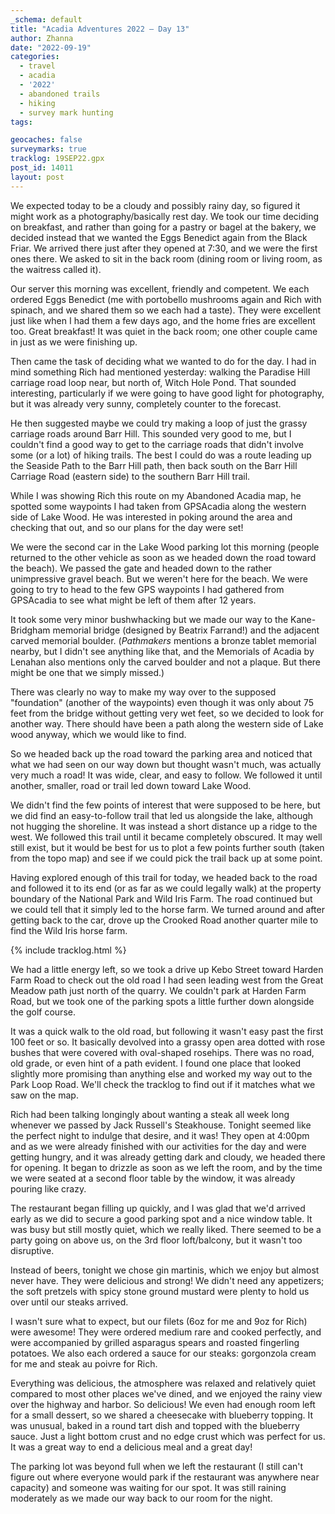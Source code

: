 ```yaml
---
_schema: default
title: "Acadia Adventures 2022 – Day 13"
author: Zhanna
date: "2022-09-19"
categories: 
  - travel
  - acadia
  - '2022'
  - abandoned trails
  - hiking
  - survey mark hunting
tags:

geocaches: false
surveymarks: true
tracklog: 19SEP22.gpx
post_id: 14011
layout: post  
---
```


We expected today to be a cloudy and possibly rainy day, so figured it might work as a photography/basically rest day. We took our time deciding on breakfast, and rather than going for a pastry or bagel at the bakery, we decided instead that we wanted the Eggs Benedict again from the Black Friar. We arrived there just after they opened at 7:30, and we were the first ones there. We asked to sit in the back room (dining room or living room, as the waitress called it).

Our server this morning was excellent, friendly and competent. We each ordered Eggs Benedict (me with portobello mushrooms again and Rich with spinach, and we shared them so we each had a taste). They were excellent just like when I had them a few days ago, and the home fries are excellent too. Great breakfast! It was quiet in the back room; one other couple came in just as we were finishing up.

Then came the task of deciding what we wanted to do for the day. I had in mind something Rich had mentioned yesterday: walking the Paradise Hill carriage road loop near, but north of, Witch Hole Pond. That sounded interesting, particularly if we were going to have good light for photography, but it was already very sunny, completely counter to the forecast. 

He then suggested maybe we could try making a loop of just the grassy carriage roads around Barr Hill. This sounded very good to me, but I couldn't find a good way to get to the carriage roads that didn't involve some (or a lot) of hiking trails. The best I could do was a route leading up the Seaside Path to the Barr Hill path, then back south on the Barr Hill Carriage Road (eastern side) to the southern Barr Hill trail.

While I was showing Rich this route on my Abandoned Acadia map, he spotted some waypoints I had taken from GPSAcadia along the western side of Lake Wood. He was interested in poking around the area and checking that out, and so our plans for the day were set!

We were the second car in the Lake Wood parking lot this morning (people returned to the other vehicle as soon as we headed down the road toward the beach). We passed the gate and headed down to the rather unimpressive gravel beach. But we weren't here for the beach. We were going to try to head to the few GPS waypoints I had gathered from GPSAcadia to see what might be left of them after 12 years.

It took some very minor bushwhacking but we made our way to the Kane-Bridgham memorial bridge (designed by Beatrix Farrand!) and the adjacent carved memorial boulder. (_Pathmakers_ mentions a bronze tablet memorial nearby, but I didn't see anything like that, and the Memorials of Acadia by Lenahan also mentions only the carved boulder and not a plaque. But there might be one that we simply missed.)

There was clearly no way to make my way over to the supposed "foundation" (another of the waypoints) even though it was only about 75 feet from the bridge without getting very wet feet, so we decided to look for another way. There should have been a path along the western side of Lake wood anyway, which we would like to find.

So we headed back up the road toward the parking area and noticed that what we had seen on our way down but thought wasn't much, was actually very much a road! It was wide, clear, and easy to follow. We followed it until another, smaller, road or trail led down toward Lake Wood. 

We didn't find the few points of interest that were supposed to be here, but we did find an easy-to-follow trail that led us alongside the lake, although not hugging the shoreline. It was instead a short distance up a ridge to the west. We followed this trail until it became completely obscured. It may well still exist, but it would be best for us to plot a few points further south (taken from the topo map) and see if we could pick the trail back up at some point. 

Having explored enough of this trail for today, we headed back to the road and followed it to its end (or as far as we could legally walk) at the property boundary of the National Park and Wild Iris Farm.  The road continued but we could tell that it simply led to the horse farm. We turned around and after getting back to the car, drove up the Crooked Road another quarter mile to find the Wild Iris horse farm.

{% include tracklog.html %}

We had a little energy left, so we took a drive up Kebo Street toward Harden Farm Road to check out the old road I had seen leading west from the Great Meadow path just north of the quarry. We couldn't park at Harden Farm Road, but we took one of the parking spots a little further down alongside the golf course. 

It was a quick walk to the old road, but following it wasn't easy past the first 100 feet or so. It basically devolved into a grassy open area dotted with rose bushes that were covered with oval-shaped rosehips. There was no road, old grade, or even hint of a path evident. I found one place that looked slightly more promising than anything else and worked my way out to the Park Loop Road. We'll check the tracklog to find out if it matches what we saw on the map. 

Rich had been talking longingly about wanting a steak all week long whenever we passed by Jack Russell's Steakhouse. Tonight seemed like the perfect night to indulge that desire, and it was! They open at 4:00pm and as we were already finished with our activities for the day and were getting hungry, and it was already getting dark and cloudy, we headed there for opening. It began to drizzle as soon as we left the room, and by the time we were seated at a second floor table by the window, it was already pouring like crazy.

The restaurant began filling up quickly, and I was glad that we'd arrived early as we did to secure a good parking spot and a nice window table. It was busy but still mostly quiet, which we really liked. There seemed to be a party going on above us, on the 3rd floor loft/balcony, but it wasn't too disruptive.

Instead of beers, tonight we chose gin martinis, which we enjoy but almost never have. They were delicious and strong! We didn't need any appetizers; the soft pretzels with spicy stone ground mustard were plenty to hold us over until our steaks arrived. 

I wasn't sure what to expect, but our filets (6oz for me and 9oz for Rich) were awesome! They were ordered medium rare and cooked perfectly, and were accompanied by grilled asparagus spears and roasted fingerling potatoes. We also each ordered a sauce for our steaks: gorgonzola cream for me and steak au poivre for Rich. 

Everything was delicious, the atmosphere was relaxed and relatively quiet compared to most other places we've dined, and we enjoyed the rainy view over the highway and harbor. So delicious! We even had enough room left for a small dessert, so we shared a cheesecake with blueberry topping. It was unusual, baked in a round tart dish and topped with the blueberry sauce. Just a light bottom crust and no edge crust which was perfect for us. It was a great way to end a delicious meal and a great day!

The parking lot was beyond full when we left the restaurant (I still can't figure out where everyone would park if the restaurant was anywhere near capacity) and someone was waiting for our spot. It was still raining moderately as we made our way back to our room for the night.